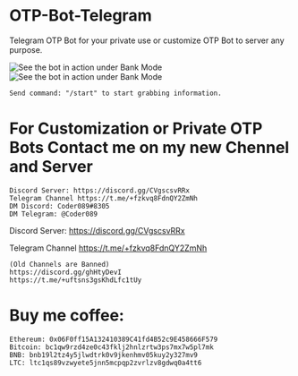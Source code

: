 # OTP-Bot-Telegram
Telegram OTP Bot for your private use or customize OTP Bot to server any purpose.


![See the bot in action under Bank Mode](https://user-images.githubusercontent.com/117955242/218443550-f28fed1b-b945-4061-993e-0f91ddd95fd3.jpeg)
![See the bot in action under Bank Mode](https://user-images.githubusercontent.com/117955242/218444021-5e9b52e6-01a4-4fa7-8c9a-2ee4d3f9207f.png)

    Send command: "/start" to start grabbing information.


# For Customization or Private OTP Bots Contact me on my new Chennel and Server

    Discord Server: https://discord.gg/CVgscsvRRx
    Telegram Channel https://t.me/+fzkvq8FdnQY2ZmNh
    DM Discord: Coder089#8305
    DM Telegram: @Coder089
Discord Server:  https://discord.gg/CVgscsvRRx

Telegram Channel https://t.me/+fzkvq8FdnQY2ZmNh


    (Old Channels are Banned)
    https://discord.gg/ghHtyDevI
    https://t.me/+uftsns3gsKhdLfc1tUy


# Buy me coffee: 

    Ethereum: 0x06F0ff15A132410389C41fd4B52c9E458666F579
    Bitcoin: bc1qw9rzd4ze0c43fklj2hnlzrtw3ps7mx7w5pl7mk
    BNB: bnb19l2tz4y5jlwdtrk0v9jkenhmv05kuy2y327mv9
    LTC: ltc1qs89vzwyete5jnn5mcpqp2zvrlzv8gdwq0a4tt6
